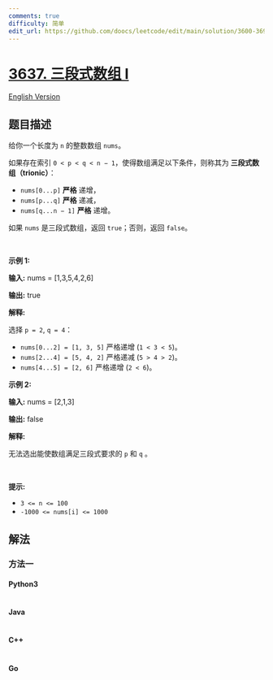```yaml
---
comments: true
difficulty: 简单
edit_url: https://github.com/doocs/leetcode/edit/main/solution/3600-3699/3637.Trionic%20Array%20I/README.md
---
```


<!-- problem:start -->

# [3637. 三段式数组 I](https://leetcode.cn/problems/trionic-array-i)

[English Version](/solution/3600-3699/3637.Trionic%20Array%20I/README_EN.md)

## 题目描述

<!-- description:start -->

<p data-end="128" data-start="0">给你一个长度为 <code data-end="51" data-start="48">n</code> 的整数数组 <code data-end="37" data-start="31">nums</code>。</p>

<p data-end="128" data-start="0">如果存在索引 <code data-end="117" data-start="100">0 &lt; p &lt; q &lt; n − 1</code>，使得数组满足以下条件，则称其为 <strong data-end="76" data-start="65">三段式数组（trionic）</strong>：</p>

<ul>
	<li data-end="170" data-start="132"><code data-end="144" data-start="132">nums[0...p]</code>&nbsp;<strong>严格</strong> 递增，</li>
	<li data-end="211" data-start="173"><code data-end="185" data-start="173">nums[p...q]</code>&nbsp;<strong>严格</strong> 递减，</li>
	<li data-end="252" data-start="214"><code data-end="228" data-start="214">nums[q...n − 1]</code>&nbsp;<strong>严格</strong> 递增。</li>
</ul>

<p data-end="315" data-is-last-node="" data-is-only-node="" data-start="254">如果 <code data-end="277" data-start="271">nums</code> 是三段式数组，返回 <code data-end="267" data-start="261">true</code>；否则，返回 <code data-end="314" data-start="307">false</code>。</p>

<p>&nbsp;</p>

<p><strong class="example">示例 1:</strong></p>

<div class="example-block">
<p><strong>输入:</strong> <span class="example-io">nums = [1,3,5,4,2,6]</span></p>

<p><strong>输出:</strong> <span class="example-io">true</span></p>

<p><strong>解释:</strong></p>

<p>选择 <code data-end="91" data-start="84">p = 2</code>, <code data-end="100" data-start="93">q = 4</code>：</p>

<ul>
	<li><code data-end="130" data-start="108">nums[0...2] = [1, 3, 5]</code> 严格递增&nbsp;(<code data-end="166" data-start="155">1 &lt; 3 &lt; 5</code>)。</li>
	<li><code data-end="197" data-start="175">nums[2...4] = [5, 4, 2]</code> 严格递减&nbsp;(<code data-end="233" data-start="222">5 &gt; 4 &gt; 2</code>)。</li>
	<li><code data-end="262" data-start="242">nums[4...5] = [2, 6]</code> 严格递增&nbsp;(<code data-end="294" data-start="287">2 &lt; 6</code>)。</li>
</ul>
</div>

<p><strong class="example">示例 2:</strong></p>

<div class="example-block">
<p><strong>输入:</strong> <span class="example-io">nums = [2,1,3]</span></p>

<p><strong>输出:</strong> <span class="example-io">false</span></p>

<p><strong>解释:</strong></p>

<p>无法选出能使数组满足三段式要求的&nbsp;<code>p</code> 和 <code>q</code> 。</p>
</div>

<p>&nbsp;</p>

<p><strong>提示:</strong></p>

<ul>
	<li data-end="41" data-start="26"><code data-end="39" data-start="26">3 &lt;= n &lt;= 100</code></li>
	<li data-end="70" data-start="44"><code data-end="70" data-start="44">-1000 &lt;= nums[i] &lt;= 1000</code></li>
</ul>

<!-- description:end -->

## 解法

<!-- solution:start -->

### 方法一

<!-- tabs:start -->

#### Python3

```python

```

#### Java

```java

```

#### C++

```cpp

```

#### Go

```go

```

<!-- tabs:end -->

<!-- solution:end -->

<!-- problem:end -->
